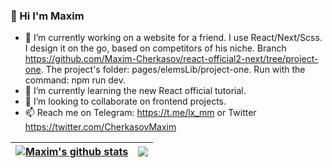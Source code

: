 ### 👋 Hi I'm Maxim

- 🔭 I’m currently working on a website for a friend. I use React/Next/Scss. I design it on the go, based on competitors of his niche. Branch https://github.com/Maxim-Cherkasov/react-official2-next/tree/project-one. The project's folder: pages/elemsLib/project-one. Run with the command: npm run dev.
- 🌱 I’m currently learning the new React official tutorial.
- 👯 I’m looking to collaborate on frontend projects.
- 📫 Reach me on Telegram: https://t.me/lx_mm or Twitter https://twitter.com/CherkasovMaxim


| <a href="https://github.com/Maxim-Cherkasov/github-readme-stats"><img align="center" src="https://github-readme-stats.vercel.app/api?username=Maxim-Cherkasov&show_icons=true&include_all_commits=true&theme=buefy&hide_border=true" alt="Maxim's github stats" /></a> | <a href="https://github.com/Maxim-Cherkasov/github-readme-stats"><img align="center" src="https://github-readme-stats.vercel.app/api/top-langs/?username=Maxim-Cherkasov&layout=compact&theme=buefy&hide_border=true&hide=PHP" /></a> |
| ------------- | ------------- |
